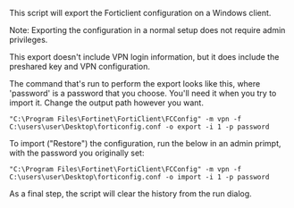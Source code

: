 This script will export the Forticlient configuration on a Windows client.

Note: Exporting the configuration in a normal setup does not require admin privileges.

This export doesn't include VPN login information, but it does include the preshared key and VPN configuration.

The command that's run to perform the export looks like this, where 'password' is a password that you choose. 
You'll need it when you try to import it.  Change the output path however you want.

```"C:\Program Files\Fortinet\FortiClient\FCConfig" -m vpn -f C:\users\user\Desktop\forticonfig.conf -o export -i 1 -p password```

To import ("Restore") the configuration, run the below in an admin primpt, with the password you originally set:

```"C:\Program Files\Fortinet\FortiClient\FCConfig" -m vpn -f C:\users\user\Desktop\forticonfig.conf -o import -i 1 -p password```

As a final step, the script will clear the history from the run dialog.
